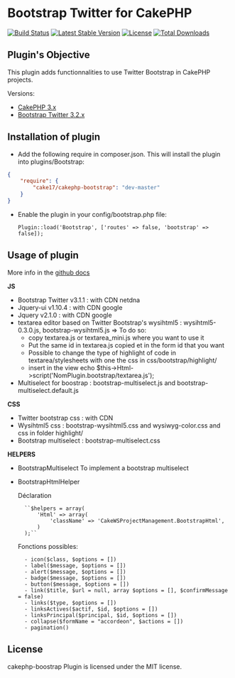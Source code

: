 Bootstrap Twitter for CakePHP
=============================

[![Build Status](https://api.travis-ci.org/cake17/cakephp-bootstrap.png?branch=master)](https://travis-ci.org/cake17/cakephp-bootstrap)
[![Latest Stable Version](https://poser.pugx.org/cake17/cakephp-bootstrap/v/stable.png)](https://packagist.org/packages/cake17/cakephp-bootstrap)
[![License](https://poser.pugx.org/cake17/cakephp-bootstrap/license.png)](https://packagist.org/packages/cake17/cakephp-bootstrap)
[![Total Downloads](https://poser.pugx.org/cake17/cakephp-bootstrap/d/total.png)](https://packagist.org/packages/cake17/cakephp-bootstrap)

## Plugin's Objective ##

This plugin adds functionnalities to use Twitter Bootstrap in CakePHP projects.

Versions:

- [CakePHP 3.x](http://book.cakephp.org/3.0/en/index.html)
- [Bootstrap Twitter 3.2.x](http://getbootstrap.com)

## Installation of plugin ##

- Add the following require in composer.json. This will install the plugin into
plugins/Bootstrap:

```json
{
	"require": {
		"cake17/cakephp-bootstrap": "dev-master"
	}
}
```

- Enable the plugin in your config/bootstrap.php file:

	`Plugin::load('Bootstrap', ['routes' => false, 'bootstrap' => false]);`

## Usage of plugin ##

More info in the [github docs](http://cake17.github.io/cakephp-bootstrap)

**JS**

- Bootstrap Twitter v3.1.1 : with CDN netdna
- Jquery-ui v1.10.4 : with CDN google
- Jquery v2.1.0 : with CDN google
- textarea editor based on Twitter Bootstrap's wysihtml5 : wysihtml5-0.3.0.js, bootstrap-wysihtml5.js
=> To do so:
	- copy textarea.js or textarea_mini.js where you want to use it
	- Put the same id in textarea.js copied et in the form id that you want
	- Possible to change the type of highlight of code in textarea/stylesheets with one the css in css/bootstrap/highlight/
	- insert in the view echo $this->Html->script('NomPlugin.bootstrap/textarea.js');
- Multiselect for boostrap : bootstrap-multiselect.js and bootstrap-multiselect.default.js

**CSS**

- Twitter bootstrap css : with CDN
- Wysihtml5 css : bootstrap-wysihtml5.css and wysiwyg-color.css and css in folder highlight/
- Bootstrap multiselect : bootstrap-multiselect.css

**HELPERS**

- BootstrapMultiselect
  To implement a bootstrap multiselect

- BootstrapHtmlHelper

  Déclaration

		``$helpers = array(
			'Html' => array(
				'className' => 'CakeWSProjectManagement.BootstrapHtml',
			)
		);``

  Fonctions possibles:

		- icon($class, $options = [])
		- label($message, $options = [])
		- alert($message, $options = [])
		- badge($message, $options = [])
		- button($message, $options = [])
		- link($title, $url = null, array $options = [], $confirmMessage = false)
		- links($type, $options = [])
		- linksActives($actif, $id, $options = [])
		- linksPrincipal($principal, $id, $options = [])
		- collapse($formName = "accordeon", $actions = [])
		- pagination()

## License ##

cakephp-boostrap Plugin is licensed under the MIT license.
